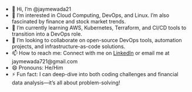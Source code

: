 - 👋 Hi, I’m @jaymewada21  
- 👀 I’m interested in Cloud Computing, DevOps, and Linux. I’m also fascinated by finance and stock market trends.  
- 🌱 I’m currently learning AWS, Kubernetes, Terraform, and CI/CD tools to transition into a DevOps role.  
- 💞️ I’m looking to collaborate on open-source DevOps tools, automation projects, and infrastructure-as-code solutions.  
- 📫 How to reach me: Connect with me on [LinkedIn]([https://www.linkedin.com/](https://www.linkedin.com/in/jaybmewada/)) or email me at jaymewada721@gmail.com
- 😄 Pronouns: He/Him  
- ⚡ Fun fact: I can deep-dive into both coding challenges and financial data analysis—it’s all about problem-solving!  
